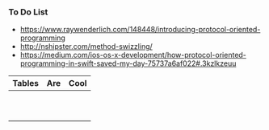 ### To Do List

- https://www.raywenderlich.com/148448/introducing-protocol-oriented-programming
- http://nshipster.com/method-swizzling/
- https://medium.com/ios-os-x-development/how-protocol-oriented-programming-in-swift-saved-my-day-75737a6af022#.3kzlkzeuu


| Tables                       |      Are                          |  Cool                     |
|------------------------------|-----------------------------------|---------------------------|
|                              |                                   |                           |
|                              |                                   |                           |
|                              |                                   |                           |
|                              |                                   |                           |
|                              |                                   |                           |
|                              |                                   |                           |
|                              |                                   |                           |
|                              |                                   |                           |
|                              |                                   |                           |
|                              |                                   |                           |
